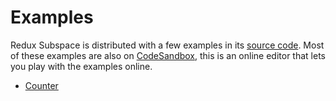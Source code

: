 # Examples

Redux Subspace is distributed with a few examples in its [source code](/examples). Most of these examples are also on [CodeSandbox](https://codesandbox.io/), this is an online editor that lets you play with the examples online.

* [Counter](/examples/counter)
